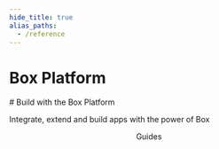```yaml
---
hide_title: true
alias_paths:
  - /reference
---
```


# Box Platform

<Hero>
  # Build with the Box Platform

  Integrate, extend and build apps with the power of Box
</Hero>

<Centered wide>
  <Header stroke centered>
    Guides
  </Header>
  <GuideCategories limit='3' />
</Centered>
